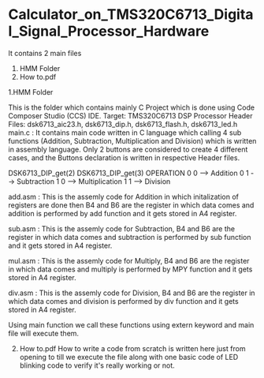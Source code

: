 # Calculator_on_TMS320C6713_Digital_Signal_Processor_Hardware

It contains 2 main files
1. HMM Folder
2. How to.pdf


1.HMM Folder
  
  This is the folder which contains mainly C Project which is done using Code Composer Studio (CCS) IDE.
  Target: TMS320C6713 DSP Processor
  Header Files: dsk6713_aic23.h, dsk6713_dip.h, dsk6713_flash.h, dsk6713_led.h
  main.c : It contains main code written in C language which calling 4 sub functions (Addition, Subtraction, Multiplication and Division) which is written in assembly language.
  Only 2 buttons are considered to create 4 different cases, and the Buttons declaration is written in respective Header files.

  DSK6713_DIP_get(2)    DSK6713_DIP_get(3)    OPERATION
        0                     0     -->       Addition
        0                     1     -->       Subtraction
        1                     0     -->       Multiplication
        1                     1     -->       Division


   add.asm : This is the assemly code for Addition in which initalization of registers are done then B4 and B6 are the register in which data comes and addition is 
   performed by add function and it gets stored in A4 register. 

   sub.asm : This is the assemly code for Subtraction, B4 and B6 are the register in which data comes and subtraction is performed by sub function and it gets stored 
   in A4 register.

   mul.asm : This is the assemly code for Multiply, B4 and B6 are the register in which data comes and multiply is performed by MPY function and it gets stored in A4 register.

   div.asm : This is the assemly code for Division, B4 and B6 are the register in which data comes and division is performed by div function and it gets stored in A4 register.

   Using main function we call these functions using extern keyword and main file will execute them.
 
 2. How to.pdf
    How to write a code from scratch is written here just from opening to till we execute the file along with one basic code of LED blinking code to verify it's really 
    working or not.
      
